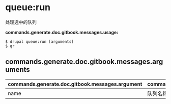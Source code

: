 # queue:run
处理选中的队列

**commands.generate.doc.gitbook.messages.usage:**
```
$ drupal queue:run [arguments]
$ qr  
```

## commands.generate.doc.gitbook.messages.arguments
commands.generate.doc.gitbook.messages.argument | commands.generate.doc.gitbook.messages.details
---------|-------------
name | 队列名称
